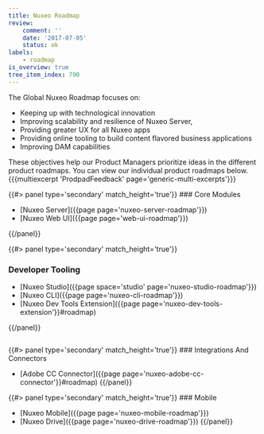 ```yaml
---
title: Nuxeo Roadmap
review:
    comment: ''
    date: '2017-07-05'
    status: ok
labels:
    - roadmap
is_overview: true
tree_item_index: 790
---
```

The Global Nuxeo Roadmap focuses on: 

- Keeping up with technological innovation
- Improving scalability and resilience of Nuxeo Server,
- Providing greater UX for all Nuxeo apps 
- Providing online tooling to build content flavored business applications
- Improving DAM capabilities

These objectives help our Product Managers prioritize ideas in the different product roadmaps. You can view our individual product roadmaps below.
{{{multiexcerpt 'ProdpadFeedback' page='generic-multi-excerpts'}}}

<div class="row" data-equalizer data-equalize-on="medium"><div class="column medium-6">
{{#> panel type='secondary' match_height='true'}}
### Core  Modules

- [Nuxeo Server]({{page page='nuxeo-server-roadmap'}})
- [Nuxeo Web UI]({{page page='web-ui-roadmap'}})

{{/panel}}</div><div class="column medium-6">
{{#> panel type='secondary' match_height='true'}}
### Developer Tooling

- [Nuxeo Studio]({{page space='studio' page='nuxeo-studio-roadmap'}})
- [Nuxeo CLI]({{page page='nuxeo-cli-roadmap'}})
- [Nuxeo Dev Tools Extension]({{page page='nuxeo-dev-tools-extension'}}#roadmap)

{{/panel}}</div>


</div>

<div class="row" data-equalizer data-equalize-on="medium">

<div class="column medium-6">
{{#> panel type='secondary' match_height='true'}}
### Integrations And Connectors

- [Adobe CC Connector]({{page page='nuxeo-adobe-cc-connector'}}#roadmap)
{{/panel}}</div>

<div class="column medium-6">
{{#> panel type='secondary' match_height='true'}}
### Mobile

- [Nuxeo Mobile]({{page page='nuxeo-mobile-roadmap'}})
- [Nuxeo Drive]({{page page='nuxeo-drive-roadmap'}})
{{/panel}}

</div>

</div>


